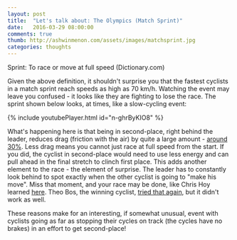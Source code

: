 ```yaml
---
layout: post
title:  "Let's talk about: The Olympics (Match Sprint)"
date:   2016-03-29 08:00:00
comments: true
thumb: http://ashwinmenon.com/assets/images/matchsprint.jpg
categories: thoughts
---
```


Sprint: To race or move at full speed (Dictionary.com)

Given the above definition, it shouldn't surprise you that the fastest cyclists in a match sprint reach speeds as high as 70 km/h. Watching the event may leave you confused - it looks like they are fighting to lose the race. The sprint shown below looks, at times, like a slow-cycling event:

{% include youtubePlayer.html id="n-ghrByKIO8" %}
 
What's happening here is that being in second-place, right behind the leader, reduces drag (friction with the air) by quite a large amount - [around 30%](http://www.designnews.com/author.asp?doc_id=246831). Less drag means you cannot just race at full speed from the start. If you did, the cyclist in second-place would need to use less energy and can pull ahead in the final stretch to clinch first place. This adds another element to the race - the element of surprise. The leader has to constantly look behind to spot exactly when the other cyclist is going to "make his move". Miss that moment, and your race may be done, like Chris Hoy learned [here](https://youtu.be/oI3qWekkYtI?t=172). Theo Bos, the winning cyclist, [tried that again](https://youtu.be/RQ1j8sXtMqI?t=84), but it didn't work as well.

These reasons make for an interesting, if somewhat unusual, event with cyclists going as far as stopping their cycles on track (the cycles have no brakes) in an effort to get second-place!

